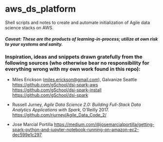 # aws_ds_platform 
Shell scripts and notes to create and automate initialization of Agile data science stacks on AWS.
##### Caveat: These are the products of learning-in-process; utilize at own risk to your systems and sanity.

### Inspiration, ideas and snippets drawn gratefully from the following sources (who otherwise bear no responsibility for everything wrong with my own work found in this repo):
* Miles Erickson (miles.erickson@gmail.com), Galvanize Seattle  
 https://github.com/gSchool/dsi-spark-aws  
 https://github.com/gSchool/dsi-spark-install  
 https://github.com/gSchool/dsi-spark 
 
* Russell Jurney, _Agile Data Science 2.0: Building Full-Stack Data Analytics Applications with Spark_, O'Reilly 2017.  
 https://github.com/rjurney/Agile_Data_Code_2/ 
 
* Jose Marcial Portilla 
 https://medium.com/@josemarcialportilla/getting-spark-python-and-jupyter-notebook-running-on-amazon-ec2-dec599e1c297
